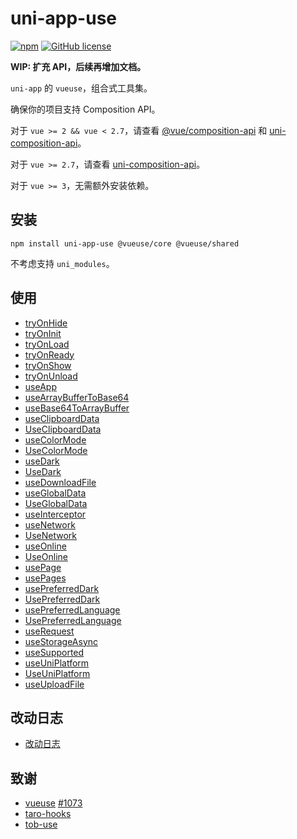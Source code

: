 # uni-app-use

[![npm](https://img.shields.io/npm/v/uni-app-use)](https://www.npmjs.com/package/uni-app-use) [![GitHub license](https://img.shields.io/github/license/ModyQyW/uni-helper)](https://github.com/ModyQyW/uni-helper/blob/main/LICENSE)

**WIP: 扩充 API，后续再增加文档。**

`uni-app` 的 `vueuse`，组合式工具集。

确保你的项目支持 Composition API。

对于 `vue >= 2 && vue < 2.7`，请查看 [@vue/composition-api](https://github.com/vuejs/composition-api) 和 [uni-composition-api](https://github.com/TuiMao233/uni-composition-api)。

对于 `vue >= 2.7`，请查看 [uni-composition-api](https://github.com/TuiMao233/uni-composition-api)。

对于 `vue >= 3`，无需额外安装依赖。

## 安装

```shell
npm install uni-app-use @vueuse/core @vueuse/shared
```

不考虑支持 `uni_modules`。

## 使用

- [tryOnHide](./src/tryOnHide/index.ts)
- [tryOnInit](./src/tryOnInit/index.ts)
- [tryOnLoad](./src/tryOnLoad/index.ts)
- [tryOnReady](./src/tryOnReady/index.ts)
- [tryOnShow](./src/tryOnShow/index.ts)
- [tryOnUnload](./src/tryOnUnload/index.ts)
- [useApp](./src/useApp/index.ts)
- [useArrayBufferToBase64](./src/useArrayBufferToBase64/index.ts)
- [useBase64ToArrayBuffer](./src/useBase64ToArrayBuffer/index.ts)
- [useClipboardData](./src/useClipboardData/index.ts)
- [UseClipboardData](./src/useClipboardData/component.ts)
- [useColorMode](./src/useColorMode/index.ts)
- [UseColorMode](./src/UseColorMode/component.ts)
- [useDark](./src/useDark/index.ts)
- [UseDark](./src/UseDark/component.ts)
- [useDownloadFile](./src/useDownloadFile/index.ts)
- [useGlobalData](./src/useGlobalData/index.ts)
- [UseGlobalData](./src/useGlobalData/component.ts)
- [useInterceptor](./src/useInterceptor/index.ts)
- [useNetwork](./src/useNetwork/index.ts)
- [UseNetwork](./src/useNetwork/component.ts)
- [useOnline](./src/useOnline/index.ts)
- [UseOnline](./src/useOnline/component.ts)
- [usePage](./src/usePage/index.ts)
- [usePages](./src/usePages/index.ts)
- [usePreferredDark](./src/usePreferredDark/index.ts)
- [UsePreferredDark](./src/usePreferredDark/component.ts)
- [usePreferredLanguage](./src/usePreferredLanguage/index.ts)
- [UsePreferredLanguage](./src/usePreferredLanguage/component.ts)
- [useRequest](./src/useRequest/index.ts)
- [useStorageAsync](./src/useStorageAsync/index.ts)
- [useSupported](./src/useSupported/index.ts)
- [useUniPlatform](./src/useUniPlatform/index.ts)
- [UseUniPlatform](./src/useUniPlatform/component.ts)
- [useUploadFile](./src/useUploadFile/index.ts)

## 改动日志

- [改动日志](./CHANGELOG.md)

## 致谢

- [vueuse](https://vueuse.org/) [#1073](https://github.com/vueuse/vueuse/pull/1073)
- [taro-hooks](https://taro-hooks-innocces.vercel.app/)
- [tob-use](https://tob-use.netlify.app/)

